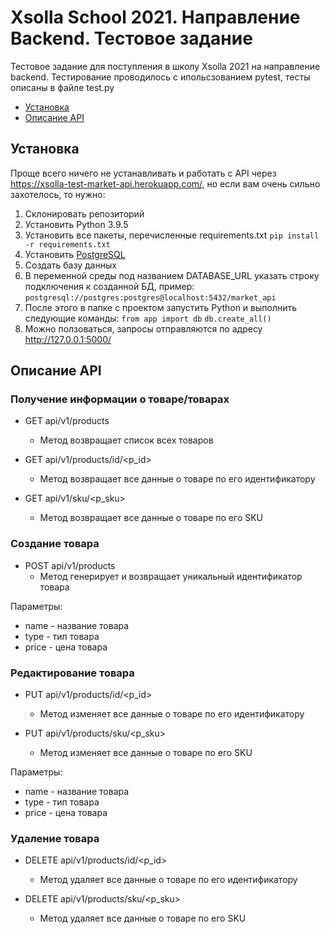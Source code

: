 # Xsolla School 2021. Направление Backend. Тестовое задание 
Тестовое задание для поступления в школу Xsolla 2021 на направление backend. Тестирование проводилось с ипольсзованием pytest, тесты описаны в файле test.py

* [Установка](#Установка)
* [Описание API](#Описание-API)
 
## Установка
Проще всего ничего не устанавливать и работать с API через https://xsolla-test-market-api.herokuapp.com/, но если вам очень сильно захотелось, то нужно:
1. Склонировать репозиторий
2. Установить Python 3.9.5
3. Установить все пакеты, перечисленные requirements.txt ``` pip install -r requirements.txt ```
4. Установить [PostgreSQL](https://www.postgresql.org/)
5. Создать базу данных
6. В переменной среды под названием DATABASE_URL указать строку подключения к созданной БД, пример: ``` postgresql://postgres:postgres@localhost:5432/market_api ```
7. После этого в папке с проектом запустить Python и выполнить следующие команды: ``` from app import db ``` ``` db.create_all() ```
8. Можно ползоваться, запросы отправляются по адресу http://127.0.0.1:5000/

## Описание API
### Получение информации о товаре/товарах
- GET api/v1/products
  - Метод возвращает список всех товаров

- GET api/v1/products/id/<p_id> 
  - Метод возвращает все данные о товаре по его идентификатору
  
- GET api/v1/sku/<p_sku> 
  - Метод возвращает все данные о товаре по его SKU
 
### Создание товара
- POST api/v1/products 
  - Метод генерирует и возвращает уникальный идентификатор товара
 
Параметры:
 * name - название товара
 * type - тип товара
 * price - цена товара
 
### Редактирование товара
- PUT api/v1/products/id/<p_id> 
  - Метод изменяет все данные о товаре по его идентификатору
 
- PUT api/v1/products/sku/<p_sku> 
  - Метод изменяет все данные о товаре по его SKU

 Параметры:
 * name - название товара
 * type - тип товара
 * price - цена товара
 
### Удаление товара
- DELETE api/v1/products/id/<p_id>
  - Метод удаляет все данные о товаре по его идентификатору
 
- DELETE api/v1/products/sku/<p_sku> 
  - Метод удаляет все данные о товаре по его SKU

